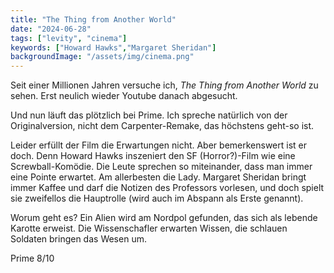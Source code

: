 ```yaml
---
title: "The Thing from Another World"
date: "2024-06-28"
tags: ["levity", "cinema"]
keywords: ["Howard Hawks","Margaret Sheridan"]
backgroundImage: "/assets/img/cinema.png"
---
```

Seit einer Millionen Jahren versuche ich, *The Thing from Another World* zu sehen. Erst neulich wieder Youtube danach abgesucht.

Und nun läuft das plötzlich bei Prime. Ich spreche natürlich von der Originalversion, nicht dem Carpenter-Remake, das höchstens geht-so ist.

Leider erfüllt der Film die Erwartungen nicht. Aber bemerkenswert ist er doch. Denn Howard Hawks inszeniert den SF (Horror?)-Film wie eine Screwball-Komödie. Die Leute sprechen so miteinander, dass man immer eine Pointe erwartet. Am allerbesten die Lady. Margaret Sheridan bringt immer Kaffee und darf die Notizen des Professors vorlesen, und doch spielt sie zweifellos die Hauptrolle (wird auch im Abspann als Erste genannt). 

Worum geht es? Ein Alien wird am Nordpol gefunden, das sich als lebende Karotte erweist. Die Wissenschafler erwarten Wissen, die schlauen Soldaten bringen das Wesen um.

Prime 8/10